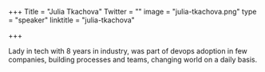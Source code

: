+++
Title = "Julia Tkachova"
Twitter = ""
image = "julia-tkachova.png"
type = "speaker"
linktitle = "julia-tkachova"

+++

Lady in tech with 8 years in industry, was part of devops adoption in few companies, building processes and teams, changing world on a daily basis.

